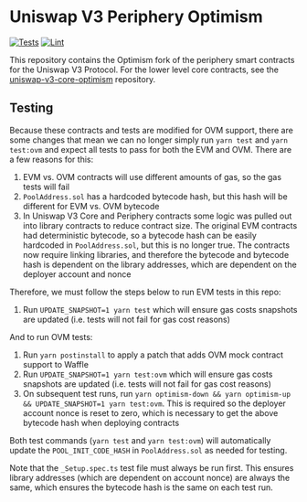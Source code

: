 # Uniswap V3 Periphery Optimism

[![Tests](https://github.com/Uniswap/uniswap-v3-periphery-optimism/workflows/Tests/badge.svg)](https://github.com/Uniswap/uniswap-v3-periphery-optimism/actions?query=workflow%3ATests)
[![Lint](https://github.com/Uniswap/uniswap-v3-periphery-optimism/workflows/Lint/badge.svg)](https://github.com/Uniswap/uniswap-v3-periphery-optimism/actions?query=workflow%3ALint)

This repository contains the Optimism fork of the periphery smart contracts for the Uniswap V3 Protocol.
For the lower level core contracts, see the [uniswap-v3-core-optimism](https://github.com/Uniswap/uniswap-v3-core-optimism)
repository.

## Testing

Because these contracts and tests are modified for OVM support, there are some changes that mean we can no longer simply run `yarn test` and `yarn test:ovm` and expect all tests to pass for both the EVM and OVM. There are a few reasons for this:

1. EVM vs. OVM contracts will use different amounts of gas, so the gas tests will fail
2. `PoolAddress.sol` has a hardcoded bytecode hash, but this hash will be different for EVM vs. OVM bytecode
3. In Uniswap V3 Core and Periphery contracts some logic was pulled out into library contracts to reduce contract size. The original EVM contracts had deterministic bytecode, so a bytecode hash can be easily hardcoded in `PoolAddress.sol`, but this is no longer true. The contracts now require linking libraries, and therefore the bytecode and bytecode hash is dependent on the library addresses, which are dependent on the deployer account and nonce

Therefore, we must follow the steps below to run EVM tests in this repo:

1. Run `UPDATE_SNAPSHOT=1 yarn test` which will ensure gas costs snapshots are updated (i.e. tests will not fail for gas cost reasons)

And to run OVM tests:

1. Run `yarn postinstall` to apply a patch that adds OVM mock contract support to Waffle
2. Run `UPDATE_SNAPSHOT=1 yarn test:ovm` which will ensure gas costs snapshots are updated (i.e. tests will not fail for gas cost reasons)
3. On subsequent test runs, run `yarn optimism-down && yarn optimism-up && UPDATE_SNAPSHOT=1 yarn test:ovm`. This is required so the deployer account nonce is reset to zero, which is necessary to get the above bytecode hash when deploying contracts

Both test commands (`yarn test` and `yarn test:ovm`) will automatically update the `POOL_INIT_CODE_HASH` in `PoolAddress.sol` as needed for testing.

Note that the `_Setup.spec.ts` test file must always be run first. This ensures library addresses (which are dependent on account nonce) are always the same, which ensures the bytecode hash is the same on each test run.
